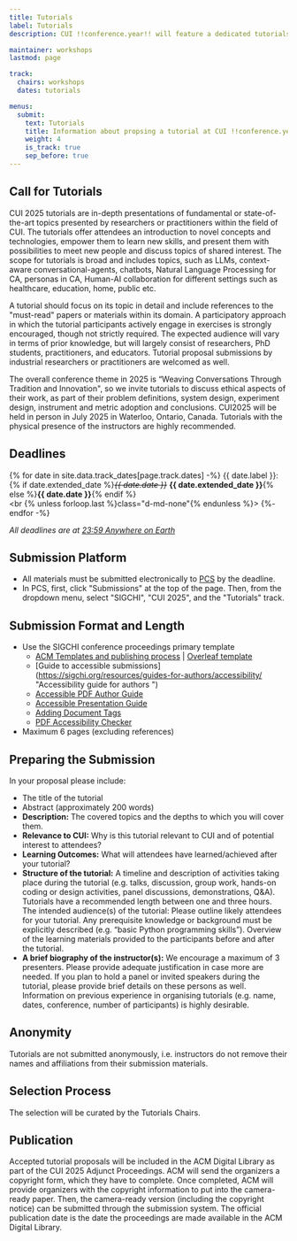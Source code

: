 ```yaml
---
title: Tutorials
label: Tutorials 
description: CUI !!conference.year!! will feature a dedicated tutorials track. Tutorials are in-depth presentations of fundamental or state-of-the-art topics presented by researchers or practitioners within the field of CUI.

maintainer: workshops
lastmod: page

track:
  chairs: workshops
  dates: tutorials

menus:
  submit:
    text: Tutorials
    title: Information about propsing a tutorial at CUI !!conference.year!!
    weight: 4
    is_track: true
    sep_before: true
---
```


## Call for Tutorials

CUI 2025 tutorials are in-depth presentations of fundamental or state-of-the-art topics presented by researchers or practitioners within the field of CUI. The tutorials offer attendees an introduction to novel concepts and technologies, empower them to learn new skills, and present them with possibilities to meet new people and discuss topics of shared interest. The scope for tutorials is broad and includes topics, such as LLMs, context-aware conversational-agents, chatbots, Natural Language Processing for CA, personas in CA, Human-AI collaboration for different settings such as healthcare, education, home, public etc.

A tutorial should focus on its topic in detail and include references to the "must-read" papers or materials within its domain. A participatory approach in which the tutorial participants actively engage in exercises is strongly encouraged, though not strictly required. The expected audience will vary in terms of prior knowledge, but will largely consist of researchers, PhD students, practitioners, and educators. Tutorial proposal submissions by industrial researchers or practitioners are welcomed as well.

The overall conference theme in 2025 is “Weaving Conversations Through Tradition and Innovation", so we invite tutorials to discuss ethical aspects of their work, as part of their problem definitions, system design, experiment design, instrument and metric adoption and conclusions.
CUI2025 will be held in person in July 2025 in Waterloo, Ontario, Canada. Tutorials with the physical presence of the instructors are highly recommended.

## Deadlines

{% for date in site.data.track_dates[page.track.dates] -%}
{{ date.label }}: <br class="d-md-none">{% if date.extended_date %}<strike><em>{{ date.date }}</em></strike> <strong>{{ date.extended_date }}</strong>{% else %}<strong>{{ date.date }}</strong>{% endif %}<br><br {% unless forloop.last %}class="d-md-none"{% endunless %}>
{%- endfor -%}

<em class="small">All deadlines are at <a href="https://time.is/Anywhere_on_Earth" title="The current time in 'Anywhere on Earth'">23:59 Anywhere on Earth</a></em>

## Submission Platform

* All materials must be submitted electronically to [PCS](https://new.precisionconference.com/submissions) by the deadline.
* In PCS, first, click "Submissions" at the top of the page. Then, from the dropdown menu, select "SIGCHI", "CUI 2025", and the "Tutorials" track.

## Submission Format and Length

* Use the SIGCHI conference proceedings primary template
    * [ACM Templates and publishing process](https://authors.acm.org/proceedings/production-information/taps-production-workflow) | [Overleaf template]((https://www.overleaf.com/gallery/tagged/acm-official#.WOuOk2e1taQ) "Computing Machinery (ACM) - Official Primary Article Templates")
    * [Guide to accessible submissions] (https://sigchi.org/resources/guides-for-authors/accessibility/ "Accessibility guide for authors
")
    * [Accessible PDF Author Guide](https://www.sigaccess.org/welcome-to-sigaccess/resources/accessible-pdf-author-guide/ "Accessible PDF Author Guide
")
    * [Accessible Presentation Guide](https://www.sigaccess.org/welcome-to-sigaccess/resources/accessible-presentation-guide/ "Accessible Presentation Guide
")
    * [Adding Document Tags](https://chi2021.acm.org/for-authors/presenting/papers/guide-to-an-accessible-submission#:~:text=Add%20document%20tags.&text=You%20can%20check%20to%20see,menu%2C%20then%20click%20Full%20Check "Adding Document Tags")
    * [PDF Accessibility Checker](https://checkers.eiii.eu/en/pdfcheck/ "Check the Accessibility of a PDF Document")
* Maximum 6 pages (excluding references)

## Preparing the Submission

In your proposal please include:

* The title of the tutorial
* Abstract (approximately 200 words)
* <strong>Description:</strong> The covered topics and the depths to which you will cover them.
* <strong>Relevance to CUI:</strong> Why is this tutorial relevant to CUI and of potential interest to attendees?
* <strong>Learning Outcomes:</strong> What will attendees have learned/achieved after your tutorial?
* <strong>Structure of the tutorial:</strong> A timeline and description of activities taking place during the tutorial (e.g. talks, discussion, group work, hands-on coding or design activities, panel discussions, demonstrations, Q&A). Tutorials have a recommended length between one and three hours.
The intended audience(s) of the tutorial: Please outline likely attendees for your tutorial. Any prerequisite knowledge or background must be explicitly described (e.g. “basic Python programming skills”).
Overview of the learning materials provided to the participants before and after the tutorial.
* <strong>A brief biography of the instructor(s):</strong> We encourage a maximum of 3 presenters. Please provide adequate justification in case more are needed. If you plan to hold a panel or invited speakers during the tutorial, please provide brief details on these persons as well. Information on previous experience in organising tutorials (e.g. name, dates, conference, number of participants) is highly desirable.

## Anonymity

Tutorials are not submitted anonymously, i.e. instructors do not remove their names and affiliations from their submission materials.

## Selection Process

The selection will be curated by the Tutorials Chairs.

## Publication

Accepted tutorial proposals will be included in the ACM Digital Library as part of the CUI 2025 Adjunct Proceedings. ACM will send the organizers a copyright form, which they have to complete. Once completed, ACM will provide organizers with the copyright information to put into the camera-ready paper. Then, the camera-ready version (including the copyright notice) can be submitted through the submission system. The official publication date is the date the proceedings are made available in the ACM Digital Library.

